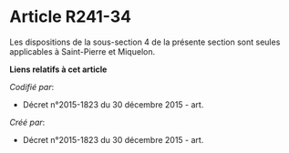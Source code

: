 # Article R241-34

Les dispositions de la sous-section 4 de la présente section sont seules applicables à Saint-Pierre et Miquelon.

**Liens relatifs à cet article**

_Codifié par_:

  - Décret n°2015-1823 du 30 décembre 2015 - art.

_Créé par_:

  - Décret n°2015-1823 du 30 décembre 2015 - art.
